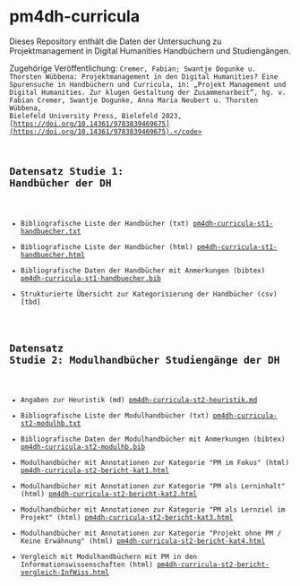 # pm4dh-curricula
Dieses Repository enthält die Daten der Untersuchung zu Projektmanagement in Digital Humanities Handbüchern und Studiengängen.

Zugehörige Veröffentlichung: <code>Cremer, Fabian; Swantje Dogunke u. Thorsten Wübbena: Projektmanagement in den Digital Humanities? Eine Spurensuche in Handbüchern und Curricula, in: „Projekt Management und Digital Humanities. Zur klugen Gestaltung der Zusammenarbeit“, hg. v. Fabian Cremer, Swantje Dogunke, Anna Maria Neubert u. Thorsten Wübbena, Bielefeld University Press, Bielefeld 2023, [https://doi.org/10.14361/9783839469675](https://doi.org/10.14361/9783839469675).</code>

## Datensatz Studie 1: Handbücher der DH
- Bibliografische Liste der Handbücher (txt) [pm4dh-curricula-st1-handbuecher.txt](pm4dh-curricula-st1-handbuecher.txt)
- Bibliografische Liste der Handbücher (html) [pm4dh-curricula-st1-handbuecher.html](pm4dh-curricula-st1-handbuecher.html)
- Bibliografische Daten der Handbücher mit Anmerkungen (bibtex) [pm4dh-curricula-st1-handbuecher.bib](pm4dh-curricula-st1-handbuecher.bib)
- Strukturierte Übersicht zur Kategorisierung der Handbücher (csv) [tbd]
## Datensatz Studie 2: Modulhandbücher Studiengänge der DH
- Angaben zur Heuristik (md) [pm4dh-curricula-st2-heuristik.md](pm4dh-curricula-st2-heuristik.md)
- Bibliografische Liste der Modulhandbücher (txt) [pm4dh-curricula-st2-modulhb.txt](pm4dh-curricula-st2-modulhb.txt)
- Bibliografische Daten der Modulhandbücher mit Anmerkungen (bibtex) [pm4dh-curricula-st2-modulhb.bib](pm4dh-curricula-st2-modulhb.bib)
- Modulhandbücher mit Annotationen zur Kategorie "PM im Fokus" (html) [pm4dh-curricula-st2-bericht-kat1.html](pm4dh-curricula-st2-bericht-kat1.html)
- Modulhandbücher mit Annotationen zur Kategorie "PM als Lerninhalt" (html) [pm4dh-curricula-st2-bericht-kat2.html](pm4dh-curricula-st2-bericht-kat2.html)
- Modulhandbücher mit Annotationen zur Kategorie "PM als Lernziel im Projekt" (html) [pm4dh-curricula-st2-bericht-kat3.html](pm4dh-curricula-st2-bericht-kat3.html)
- Modulhandbücher mit Annotationen zur Kategorie "Projekt ohne PM / Keine Erwähnung" (html) [pm4dh-curricula-st2-bericht-kat4.html](pm4dh-curricula-st2-bericht-kat4.html)
- Vergleich mit Modulhandbüchern mit PM in den Informationswissenschaften (html) [pm4dh-curricula-st2-bericht-vergleich-InfWiss.html](pm4dh-curricula-st2-bericht-vergleich-InfWiss.html)
